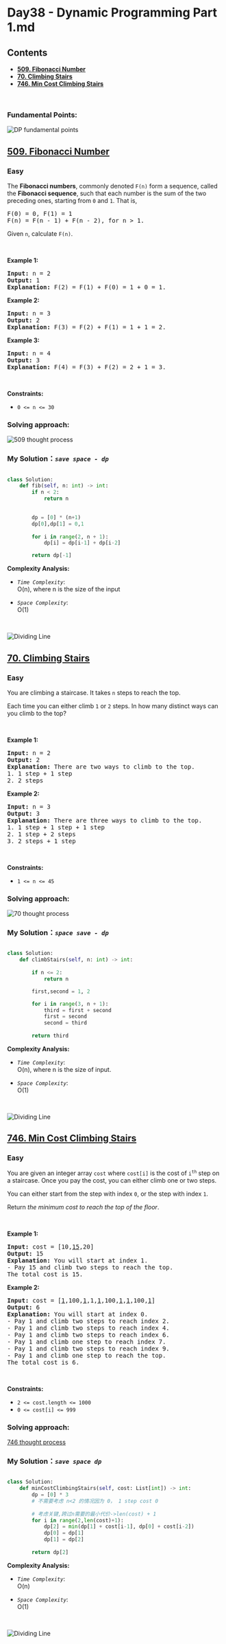 # Day38 - Dynamic Programming Part 1.md


## Contents
* **[509. Fibonacci Number](#509)**
* **[70. Climbing Stairs](#70)**
* **[746. Min Cost Climbing Stairs](#746)**

<br>


### Fundamental Points:  
![DP fundamental points](https://github.com/samuelusc/Algomuscle/blob/main/assets/Day38/The%20foundation%20of%20DP.jpg)<br>



<h2 id = "509"><a href="https://leetcode.com/problems/fibonacci-number">509. Fibonacci Number</a></h2><h3>Easy</h3><p>The <b>Fibonacci numbers</b>, commonly denoted <code>F(n)</code> form a sequence, called the <b>Fibonacci sequence</b>, such that each number is the sum of the two preceding ones, starting from <code>0</code> and <code>1</code>. That is,</p>

<pre>
F(0) = 0, F(1) = 1
F(n) = F(n - 1) + F(n - 2), for n &gt; 1.
</pre>

<p>Given <code>n</code>, calculate <code>F(n)</code>.</p>

<p>&nbsp;</p>
<p><strong class="example">Example 1:</strong></p>

<pre>
<strong>Input:</strong> n = 2
<strong>Output:</strong> 1
<strong>Explanation:</strong> F(2) = F(1) + F(0) = 1 + 0 = 1.
</pre>

<p><strong class="example">Example 2:</strong></p>

<pre>
<strong>Input:</strong> n = 3
<strong>Output:</strong> 2
<strong>Explanation:</strong> F(3) = F(2) + F(1) = 1 + 1 = 2.
</pre>

<p><strong class="example">Example 3:</strong></p>

<pre>
<strong>Input:</strong> n = 4
<strong>Output:</strong> 3
<strong>Explanation:</strong> F(4) = F(3) + F(2) = 2 + 1 = 3.
</pre>

<p>&nbsp;</p>
<p><strong>Constraints:</strong></p>

<ul>
	<li><code>0 &lt;= n &lt;= 30</code></li>
</ul>



### Solving approach:


![509 thought process](https://github.com/samuelusc/Algomuscle/blob/main/assets/Day38/Leetcode509-thought.jpg)<br>



 
### My Solution：_`save space - dp`_  

  
```python

class Solution:
    def fib(self, n: int) -> int:
        if n < 2:
            return n
        

        dp = [0] * (n+1)
        dp[0],dp[1] = 0,1
        
        for i in range(2, n + 1):
            dp[i] = dp[i-1] + dp[i-2]

        return dp[-1]
```


**Complexity Analysis:**  

- *`Time Complexity`*:<br>
O(n), where n is the size of the input
  
- *`Space Complexity`*:<br>
O(1)
<br>

![Dividing Line](https://github.com/samuelusc/Algomuscle/blob/main/assets/CatDividing.png)
<br>


<h2 id = "70"><a href="https://leetcode.com/problems/climbing-stairs">70. Climbing Stairs</a></h2><h3>Easy</h3><p>You are climbing a staircase. It takes <code>n</code> steps to reach the top.</p>

<p>Each time you can either climb <code>1</code> or <code>2</code> steps. In how many distinct ways can you climb to the top?</p>

<p>&nbsp;</p>
<p><strong class="example">Example 1:</strong></p>

<pre>
<strong>Input:</strong> n = 2
<strong>Output:</strong> 2
<strong>Explanation:</strong> There are two ways to climb to the top.
1. 1 step + 1 step
2. 2 steps
</pre>

<p><strong class="example">Example 2:</strong></p>

<pre>
<strong>Input:</strong> n = 3
<strong>Output:</strong> 3
<strong>Explanation:</strong> There are three ways to climb to the top.
1. 1 step + 1 step + 1 step
2. 1 step + 2 steps
3. 2 steps + 1 step
</pre>

<p>&nbsp;</p>
<p><strong>Constraints:</strong></p>

<ul>
	<li><code>1 &lt;= n &lt;= 45</code></li>
</ul>



### Solving approach:  


![70 thought process](https://github.com/samuelusc/Algomuscle/blob/main/assets/Day38/Leetcode70-thought.jpg)<br>



### My Solution：_`space save - dp`_  

  
```python

class Solution:
    def climbStairs(self, n: int) -> int:
        
        if n <= 2:
            return n

        first,second = 1, 2

        for i in range(3, n + 1):
            third = first + second
            first = second
            second = third
        
        return third
```


**Complexity Analysis:**  

- *`Time Complexity`*:<br>
O(n), where n is the size of input.
  
- *`Space Complexity`*:<br>
O(1)
<br>

![Dividing Line](https://github.com/samuelusc/Algomuscle/blob/main/assets/CatDividing.png)
<br>


<h2 id = "746"><a href="https://leetcode.com/problems/min-cost-climbing-stairs">746. Min Cost Climbing Stairs</a></h2><h3>Easy</h3><p>You are given an integer array <code>cost</code> where <code>cost[i]</code> is the cost of <code>i<sup>th</sup></code> step on a staircase. Once you pay the cost, you can either climb one or two steps.</p>

<p>You can either start from the step with index <code>0</code>, or the step with index <code>1</code>.</p>

<p>Return <em>the minimum cost to reach the top of the floor</em>.</p>

<p>&nbsp;</p>
<p><strong class="example">Example 1:</strong></p>

<pre>
<strong>Input:</strong> cost = [10,<u>15</u>,20]
<strong>Output:</strong> 15
<strong>Explanation:</strong> You will start at index 1.
- Pay 15 and climb two steps to reach the top.
The total cost is 15.
</pre>

<p><strong class="example">Example 2:</strong></p>

<pre>
<strong>Input:</strong> cost = [<u>1</u>,100,<u>1</u>,1,<u>1</u>,100,<u>1</u>,<u>1</u>,100,<u>1</u>]
<strong>Output:</strong> 6
<strong>Explanation:</strong> You will start at index 0.
- Pay 1 and climb two steps to reach index 2.
- Pay 1 and climb two steps to reach index 4.
- Pay 1 and climb two steps to reach index 6.
- Pay 1 and climb one step to reach index 7.
- Pay 1 and climb two steps to reach index 9.
- Pay 1 and climb one step to reach the top.
The total cost is 6.
</pre>

<p>&nbsp;</p>
<p><strong>Constraints:</strong></p>

<ul>
	<li><code>2 &lt;= cost.length &lt;= 1000</code></li>
	<li><code>0 &lt;= cost[i] &lt;= 999</code></li>
</ul>




### Solving approach:  


[746 thought process](https://github.com/samuelusc/Algomuscle/blob/main/assets/Day38/Leetcode746-thought.jpg.jpg)




### My Solution：_`save space dp`_  

  
```python

class Solution:
    def minCostClimbingStairs(self, cost: List[int]) -> int:
        dp = [0] * 3
        # 不需要考虑 n<2 的情况因为 0， 1 step cost 0
        
        # 考虑关键,跨过n需要的最小代价->len(cost) + 1
        for i in range(2,len(cost)+1):
            dp[2] = min(dp[1] + cost[i-1], dp[0] + cost[i-2])
            dp[0] = dp[1]
            dp[1] = dp[2]
        
        return dp[2]
```


**Complexity Analysis:**  

- *`Time Complexity`*:<br>
O(n)
  
- *`Space Complexity`*:<br>
O(1)
<br>

![Dividing Line](https://github.com/samuelusc/Algomuscle/blob/main/assets/CatDividing.png)
<br>




















